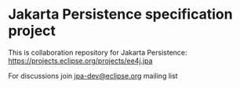# Jakarta Persistence specification project

This is collaboration repository for Jakarta Persistence: https://projects.eclipse.org/projects/ee4j.jpa

For discussions join [jpa-dev@eclipse.org](https://dev.eclipse.org/mailman/listinfo/jpa-dev) mailing list
